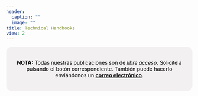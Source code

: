 ```yaml
---
header:
  caption: ""
  image: ""
title: Technical Handbooks
view: 2
---
```

<html>
  <style>
    section {
        background: #f2f0f0;
        border-radius: 1em;
        padding: 20px; 
        text-align: center;
        margin-bottom: 25px;}
  </style>
  <section>
      <div> 
      <p style="color:black"><strong>NOTA:</strong> Todas nuestras publicaciones son de  <i>libre acceso</i>. Solicítela pulsando el botón correspondiente. También puede hacerlo enviándonos un <a href="mailto:contacto@fusagri.com"><strong>correo electrónico</strong></a>.</p></div>
  </section>